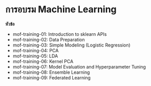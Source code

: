 # การอบรม Machine Learning

**หัวข้อ**
- mof-training-01: Introduction to sklearn APIs
- mof-training-02: Data Preparation
- mof-training-03: Simple Modeling (Logistic Regression)
- mof-training-04: PCA
- mof-training-05: LDA
- mof-training-06: Kernel PCA
- mof-training-07: Model Evaluation and Hyperparameter Tuning
- mof-training-08: Ensemble Learning
- mof-training-09: Federated Learning
